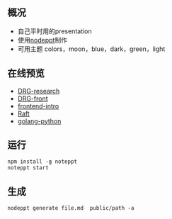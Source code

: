 ## 概况

- 自己平时用的presentation
- 使用[nodeppt](https://github.com/ksky521/nodeppt)制作
- 可用主题 colors，moon，blue，dark，green，light

## 在线预览

- [DRG-research](https://guanpengchn.github.io/presentation/public/DRG-research/DRG-research.html)
- [DRG-front](https://guanpengchn.github.io/presentation/public/DRG-front/DRG-front.html)
- [frontend-intro](https://guanpengchn.github.io/presentation/public/frontend-intro/frontend-intro.html)
- [Raft](https://guanpengchn.github.io/presentation/public/Raft/Raft.html)
- [golang-python](https://guanpengchn.github.io/presentation/public/golang-python.html)

## 运行

```
npm install -g noteppt
noteppt start
```

## 生成

```
nodeppt generate file.md  public/path -a
```